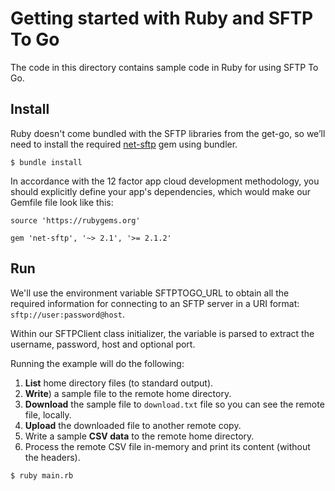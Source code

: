 Getting started with Ruby and SFTP To Go
========================================

The code in this directory contains sample code in Ruby for using SFTP To Go.

## Install

Ruby doesn't come bundled with the SFTP libraries from the get-go, so we’ll need to install the required [net-sftp](https://rubygems.org/gems/net-sftp/versions/2.1.2) gem using bundler.

```
$ bundle install
```

In accordance with the 12 factor app cloud development methodology, you should explicitly define your app's dependencies, which would make our Gemfile file look like this:

```
source 'https://rubygems.org'

gem 'net-sftp', '~> 2.1', '>= 2.1.2'
```

## Run

We'll use the environment variable SFTPTOGO_URL to obtain all the required information for connecting to an SFTP server in a URI format: `sftp://user:password@host`.

Within our SFTPClient class initializer, the variable is parsed to extract the username, password, host and optional port.

Running the example will do the following:

1. **List** home directory files (to standard output).
2. **Write**) a sample file to the remote home directory.
3. **Download** the sample file to `download.txt` file so you can see the remote file, locally.
4. **Upload** the downloaded file to another remote copy.
5. Write a sample **CSV data** to the remote home directory.
6. Process the remote CSV file in-memory and print its content (without the headers).

```
$ ruby main.rb
```
